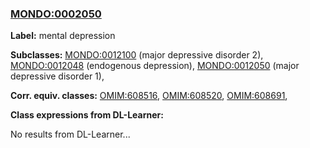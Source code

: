 
### [MONDO:0002050](http://purl.obolibrary.org/obo/MONDO_0002050)
**Label:** mental depression

**Subclasses:** [MONDO:0012100](http://purl.obolibrary.org/obo/MONDO_0012100) (major depressive disorder 2), [MONDO:0012048](http://purl.obolibrary.org/obo/MONDO_0012048) (endogenous depression), [MONDO:0012050](http://purl.obolibrary.org/obo/MONDO_0012050) (major depressive disorder 1), 

**Corr. equiv. classes:** [OMIM:608516](http://purl.obolibrary.org/obo/OMIM_608516), [OMIM:608520](http://purl.obolibrary.org/obo/OMIM_608520), [OMIM:608691](http://purl.obolibrary.org/obo/OMIM_608691), 

**Class expressions from DL-Learner:**

No results from DL-Learner...



